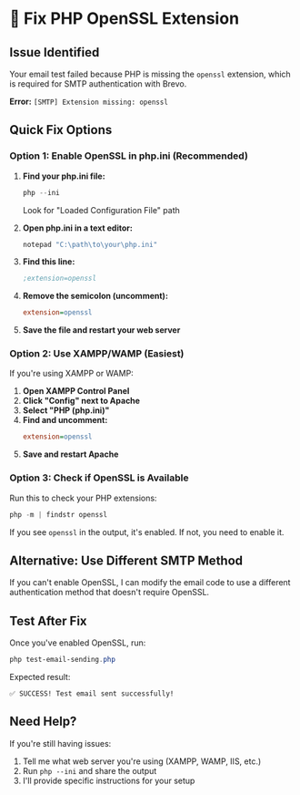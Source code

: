 # 🔧 Fix PHP OpenSSL Extension

## Issue Identified
Your email test failed because PHP is missing the `openssl` extension, which is required for SMTP authentication with Brevo.

**Error:** `[SMTP] Extension missing: openssl`

## Quick Fix Options

### Option 1: Enable OpenSSL in php.ini (Recommended)

1. **Find your php.ini file:**
   ```powershell
   php --ini
   ```
   Look for "Loaded Configuration File" path

2. **Open php.ini in a text editor:**
   ```powershell
   notepad "C:\path\to\your\php.ini"
   ```

3. **Find this line:**
   ```ini
   ;extension=openssl
   ```

4. **Remove the semicolon (uncomment):**
   ```ini
   extension=openssl
   ```

5. **Save the file and restart your web server**

### Option 2: Use XAMPP/WAMP (Easiest)

If you're using XAMPP or WAMP:

1. **Open XAMPP Control Panel**
2. **Click "Config" next to Apache**
3. **Select "PHP (php.ini)"**
4. **Find and uncomment:**
   ```ini
   extension=openssl
   ```
5. **Save and restart Apache**

### Option 3: Check if OpenSSL is Available

Run this to check your PHP extensions:
```powershell
php -m | findstr openssl
```

If you see `openssl` in the output, it's enabled. If not, you need to enable it.

## Alternative: Use Different SMTP Method

If you can't enable OpenSSL, I can modify the email code to use a different authentication method that doesn't require OpenSSL.

## Test After Fix

Once you've enabled OpenSSL, run:
```powershell
php test-email-sending.php
```

Expected result:
```
✅ SUCCESS! Test email sent successfully!
```

## Need Help?

If you're still having issues:
1. Tell me what web server you're using (XAMPP, WAMP, IIS, etc.)
2. Run `php --ini` and share the output
3. I'll provide specific instructions for your setup
